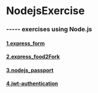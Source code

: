 # NodejsExercise


### ----- exercises using Node.js
    
#### [1.express_form](http://github.com/levelopers/express_form)

#### [2.express_food2Fork](http://github.com/levelopers/express_food2Fork)

#### [3.nodejs_passport](http://github.com/levelopers/nodejs_passport)

#### [4.jwt-authentication](http://github.com/levelopers/jwt-authentication)


